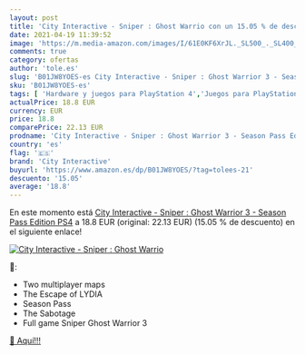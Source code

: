 ```yaml
---
layout: post
title: 'City Interactive - Sniper : Ghost Warrio con un 15.05 % de descuento'
date: 2021-04-19 11:39:52
image: 'https://m.media-amazon.com/images/I/61E0KF6XrJL._SL500_._SL400_.jpg'
comments: true
category: ofertas
author: 'tole.es'
slug: 'B01JW8YOES-es City Interactive - Sniper : Ghost Warrior 3 - Season Pass...'
sku: 'B01JW8YOES-es'
tags: [ 'Hardware y juegos para PlayStation 4','Juegos para PlayStation 4','Videojuegos','city interactive','ps4', ]
actualPrice: 18.8 EUR
currency: EUR
price: 18.8
comparePrice: 22.13 EUR
prodname: 'City Interactive - Sniper : Ghost Warrior 3 - Season Pass Edition PS4'
country: 'es'
flag: '🇪🇸'
brand: 'City Interactive'
buyurl: 'https://www.amazon.es/dp/B01JW8YOES/?tag=tolees-21'
descuento: '15.05'
average: '18.8'
---
```


En este momento está [City Interactive - Sniper : Ghost Warrior 3 - Season Pass Edition PS4](https://www.amazon.es/dp/B01JW8YOES/?tag=tolees-21) a 18.8 EUR (original: 22.13 EUR) (15.05 %  de descuento) en el siguiente enlace!

[![City Interactive - Sniper : Ghost Warrio](https://m.media-amazon.com/images/I/61E0KF6XrJL._SL500_._SL400_.jpg)](https://www.amazon.es/dp/B01JW8YOES/?tag=tolees-21)

🔎:

- Two multiplayer maps
- The Escape of LYDIA
- Season Pass
- The Sabotage
- Full game Sniper Ghost Warrior 3

[🛒 Aquí!!!](https://www.amazon.es/dp/B01JW8YOES/?tag=tolees-21)
